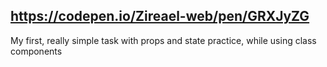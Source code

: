 ## https://codepen.io/Zireael-web/pen/GRXJyZG

My first, really simple task with props and state practice, while using class components
